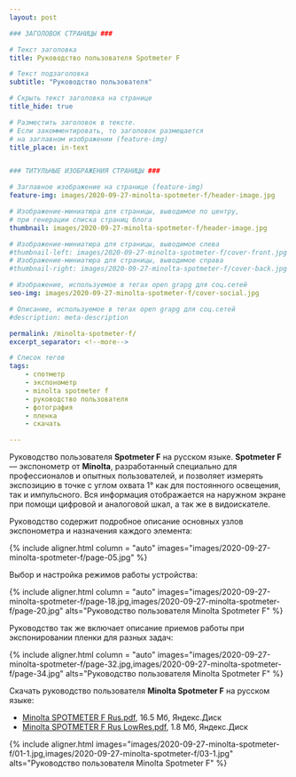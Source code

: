 ```yaml
---
layout: post

### ЗАГОЛОВОК СТРАНИЦЫ ###

# Текст заголовка
title: Руководство пользователя Spotmeter F

# Текст подзаголовка
subtitle: "Руководство пользователя"

# Скрыть текст заголовка на странице
title_hide: true

# Разместить заголовок в тексте.
# Если закомментировать, то заголовок размещается
# на заглавном изображении (feature-img)
title_place: in-text


### ТИТУЛЬНЫЕ ИЗОБРАЖЕНИЯ СТРАНИЦЫ ###

# Заглавное изображение на странице (feature-img)
feature-img: images/2020-09-27-minolta-spotmeter-f/header-image.jpg

# Изображение-миниатюра для страницы, выводимое по центру,
# при генерации списка страниц блога
thumbnail: images/2020-09-27-minolta-spotmeter-f/header-image.jpg

# Изображение-миниатюра для страницы, выводимое слева
#thumbnail-left: images/2020-09-27-minolta-spotmeter-f/cover-front.jpg
# Изображение-миниатюра для страницы, выводимое справа
#thumbnail-right: images/2020-09-27-minolta-spotmeter-f/cover-back.jpg

# Изображение, используемое в тегах open grapg для соц.сетей
seo-img: images/2020-09-27-minolta-spotmeter-f/cover-social.jpg

# Описание, используемое в тегах open grapg для соц.сетей
#description: meta-description

permalink: /minolta-spotmeter-f/
excerpt_separator: <!--more-->

# Список тегов
tags:
    - спотметр
    - экспонометр
    - minolta spotmeter f
    - руководство пользователя
    - фотография
    - пленка
    - скачать

---
```

Руководство пользователя **Spotmeter F** на русском языке. **Spotmeter F** — экспонометр от **Minolta**, разработанный специально для профессионалов и опытных пользователей, и позволяет измерять экспозицию в точке с углом охвата 1° как для постоянного освещения, так и импульсного. Вся информация отображается на наружном экране при помощи цифровой и аналоговой шкал, а так же в видоискателе.
<!--more-->

Руководство содержит подробное описание основных узлов экспонометра и назначения каждого элемента:

{% include
    aligner.html
    column = "auto"
    images="images/2020-09-27-minolta-spotmeter-f/page-05.jpg"
%}

Выбор и настройка режимов работы устройства:

{% include
    aligner.html
    column = "auto"
    images="images/2020-09-27-minolta-spotmeter-f/page-18.jpg,images/2020-09-27-minolta-spotmeter-f/page-20.jpg"
    alts="Руководство пользователя Minolta Spotmeter F"
%}

Руководство так же включает описание приемов работы при экспонировании пленки для разных задач:

{% include
    aligner.html
    column = "auto"
    images="images/2020-09-27-minolta-spotmeter-f/page-32.jpg,images/2020-09-27-minolta-spotmeter-f/page-34.jpg"
    alts="Руководство пользователя Minolta Spotmeter F"
%}


Скачать руководство пользователя **Minolta Spotmeter F** на русском языке:

* [Minolta SPOTMETER F Rus.pdf](https://bit.ly/31WymuJ), 16.5 Мб, Яндекс.Диск
* [Minolta SPOTMETER F Rus LowRes.pdf](http://bit.ly/3ilmeKu), 1.8 Мб, Яндекс.Диск


{% include
    aligner.html
    images="images/2020-09-27-minolta-spotmeter-f/01-1.jpg,images/2020-09-27-minolta-spotmeter-f/03-1.jpg"
    alts="Руководство пользователя Minolta Spotmeter F"
%}
